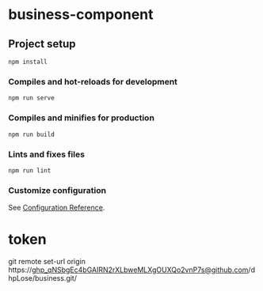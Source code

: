 # business-component

## Project setup

```
npm install
```

### Compiles and hot-reloads for development

```
npm run serve
```

### Compiles and minifies for production

```
npm run build
```

### Lints and fixes files

```
npm run lint
```

### Customize configuration

See [Configuration Reference](https://cli.vuejs.org/config/).

# token

git remote set-url origin https://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@github.com/dhpLose/business.git/
